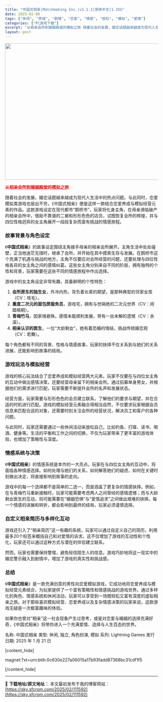 ```yaml
---
title: "中国式相亲|Matchmaking Inc.|v1.1.1|简体中文|1.35G"
date: 2025-02-08
tags: ["休闲", "养成", "剧情", "恋爱", "情感", "放松", "模拟", "爱情"]
categories: ["PC游戏下载"]
excerpt: "从相亲会所到婚姻殿堂的模拟之旅 随着社会的发展，婚恋话题越来越成为现代人生活中的热点问题。与此同时，恋爱模拟类游戏也层出不穷，《中国式相亲》便是这样一款结合恋爱养成与模拟经营元素的作品。这款游戏设定在现代都市“鹊桥市”，玩家将化身主角，在母亲濒临破产的相亲会所中，借助不靠谱的二舅和形形色色的店员，试&hellip;"
layout: post
---
```


<img class="aligncenter size-full wp-image-111593" src="https://sky.sfcrom.com/wp-content/uploads/2025/02/2025020802231670.webp" alt="" width="800" height="450" />

<span style="color: #ff0000;"><strong>从相亲会所到婚姻殿堂的模拟之旅</strong></span>

随着社会的发展，婚恋话题越来越成为现代人生活中的热点问题。与此同时，恋爱模拟类游戏也层出不穷，《中国式相亲》便是这样一款结合恋爱养成与模拟经营元素的作品。这款游戏设定在现代都市“鹊桥市”，玩家将化身主角，在母亲濒临破产的相亲会所中，借助不靠谱的二舅和形形色色的店员，试图恢复会所的辉煌，并与四位性格迥异的女主角展开一段段复杂而富有挑战的情感旅程。
<h3>故事背景与角色设定</h3>
《<strong>中国式相亲</strong>》的故事设定围绕主角接手母亲的相亲会所展开。主角生活中处处碰壁，正当他迷茫无措时，继承了会所，并开始在其中摸索生存与发展。在鹊桥市这个充满了机遇与挑战的地方，主角不仅要应对会所经营的问题，还要处理与四位性格各异的女主角之间的感情纠葛。这些女主角分别来自不同的阶层，拥有独特的个性和背景，玩家需要在这些不同的情感旅程中作出选择。

游戏中的女主角设定非常有趣，具备鲜明的个性特色：
<ol>
 	<li><strong>会所房东的独生女</strong>，外冷内热，背负着长辈的期望，是那种典型的邻家女孩（CV：吱毛）。</li>
 	<li><strong>重度二次元的面包房服务员</strong>，游戏宅，拥有与世隔绝的二次元世界（CV：闲踏梧桐）。</li>
 	<li><strong>青梅竹马</strong>，因家境悬殊，感情未能顺利发展，带有一丝未解的遗憾（CV：余溪）。</li>
 	<li><strong>相亲认识的医生</strong>，一位“大龄剩女”，她有着恐婚的情结，挑战传统婚恋观（CV：若舞）。</li>
</ol>
每个角色都有不同的背景、性格与情感故事，玩家的抉择不仅关系到与她们的关系进展，还能影响到故事的结局。
<h3>游戏玩法与模拟经营</h3>
游戏的核心玩法结合了恋爱养成和模拟经营两大元素。玩家不仅要在与四位女主角的互动中做出感情决策，还要经营母亲留下的相亲会所。通过招募单身男女，并根据他们的需求进行匹配，玩家需要不断提升会所的名声和发展状态。

经营方面，玩家需要与形形色色的会员建立联系，了解他们的要求与期望，并在合适的时机进行匹配。游戏的模拟经营元素融合得相当自然，不仅要求玩家根据会员信息来匹配合适的对象，还需要时刻关注会所的经营状况，解决员工和客户的各种问题。

与此同时，玩家还需要通过一些休闲活动来放松自己，比如钓鱼、打碟、读书、喝酒、健身等。生活的平衡和工作之间的切换，不仅为玩家带来了更丰富的游戏体验，也增加了策略性与深度。
<h3>情感系统与决策</h3>
《<strong>中国式相亲</strong>》的情感系统是本作的一大亮点。玩家在与四位女主角的互动中，将面临各种情感选择。如何处理与她们的关系，如何解答她们的疑虑，如何在关键时刻做出决定，将直接影响到故事的走向。

游戏中的每一个选择都不是简单的二选一，而是涵盖了更复杂的情感抉择。例如，在与青梅竹马重新接触时，玩家可能需要考虑两人之间曾经的感情遗憾；而与大龄剩女医生的互动，则可能需要在“婚姻恐惧”与“爱情追求”之间做出艰难的抉择。每一个情感的进展和转折，都会影响到最终的结局，玩家必须谨慎选择。
<h3>自定义相亲简历与多样化互动</h3>
游戏还引入了“相亲简历”这一有趣的系统，玩家可以通过自定义自己的简历，利用最多20个标签来概括自己和对爱情的诉求。这不仅增加了游戏的互动性和个性化，玩家还可以通过这种方式与潜在的伴侣建立联系。

然而，玩家也需要保持警惕，避免轻信陌生人的信息。游戏巧妙地将这一现实中的婚恋警示融入到剧情中，增加了游戏的真实性和挑战感。
<h3>总结</h3>
《<strong>中国式相亲</strong>》是一款充满创意的男性向恋爱模拟游戏，它成功地将恋爱养成与模拟经营元素结合，为玩家提供了一个富有策略性和情感挑战的游戏世界。通过多样化的角色、情感系统和休闲活动，玩家可以享受到一场既轻松又富有深度的虚拟相亲之旅。对于那些喜欢模拟经营、恋爱养成以及复杂情感决策的玩家来说，这款游戏无疑是一次极富趣味的体验。

如果你也曾对“相亲”这一社会现象产生过思考，或是对恋爱与婚姻的选择充满好奇，《中国式相亲》将带你进入一个充满爱情、选择与人生百态的世界。

名称: 中国式相亲
类型: 休闲, 独立, 角色扮演, 模拟
系列: Lightning Games
发行日期: 2025 年 1 月 21 日

[content_hide]

magnet:?xt=urn:btih:0c630e227a06015a17b93fadd87368bc31cdf1f5

[/content_hide]

---
📖 **下载地址/原文地址：** 本文最初发布于我的博客网站：[https://sky.sfcrom.com/2025/02/111592](https://sky.sfcrom.com/2025/02/111592)
